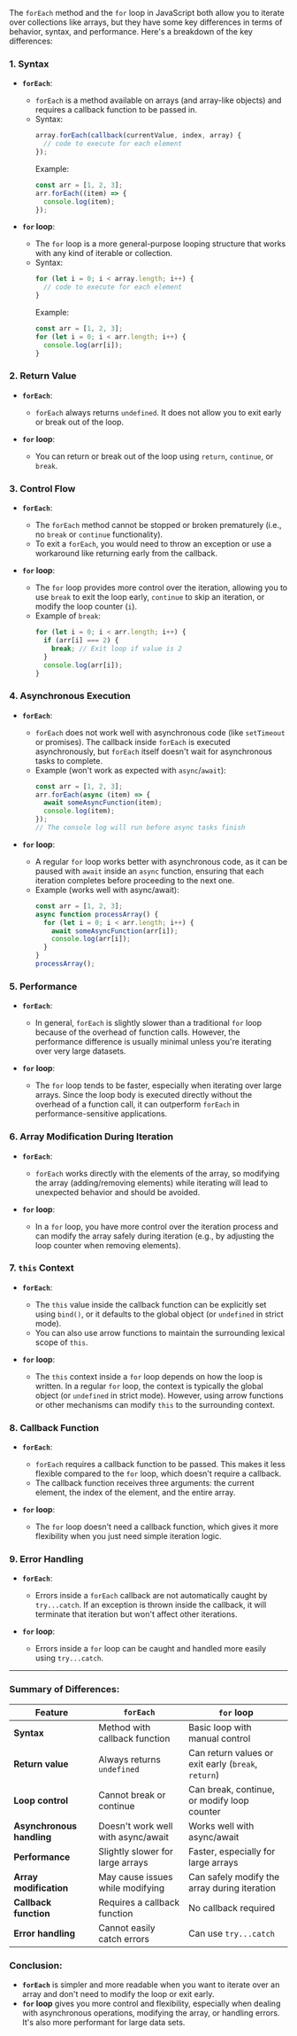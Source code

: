The `forEach` method and the `for` loop in JavaScript both allow you to iterate over collections like arrays, but they have some key differences in terms of behavior, syntax, and performance. Here's a breakdown of the key differences:

### 1. **Syntax**
- **`forEach`**:
  - `forEach` is a method available on arrays (and array-like objects) and requires a callback function to be passed in.
  - Syntax:
    ```javascript
    array.forEach(callback(currentValue, index, array) {
      // code to execute for each element
    });
    ```
    Example:
    ```javascript
    const arr = [1, 2, 3];
    arr.forEach((item) => {
      console.log(item);
    });
    ```

- **`for` loop**:
  - The `for` loop is a more general-purpose looping structure that works with any kind of iterable or collection.
  - Syntax:
    ```javascript
    for (let i = 0; i < array.length; i++) {
      // code to execute for each element
    }
    ```
    Example:
    ```javascript
    const arr = [1, 2, 3];
    for (let i = 0; i < arr.length; i++) {
      console.log(arr[i]);
    }
    ```

### 2. **Return Value**
- **`forEach`**: 
  - `forEach` always returns `undefined`. It does not allow you to exit early or break out of the loop.
  
- **`for` loop**: 
  - You can return or break out of the loop using `return`, `continue`, or `break`.

### 3. **Control Flow**
- **`forEach`**: 
  - The `forEach` method cannot be stopped or broken prematurely (i.e., no `break` or `continue` functionality).
  - To exit a `forEach`, you would need to throw an exception or use a workaround like returning early from the callback.

- **`for` loop**:
  - The `for` loop provides more control over the iteration, allowing you to use `break` to exit the loop early, `continue` to skip an iteration, or modify the loop counter (`i`).
  - Example of `break`:
    ```javascript
    for (let i = 0; i < arr.length; i++) {
      if (arr[i] === 2) {
        break; // Exit loop if value is 2
      }
      console.log(arr[i]);
    }
    ```

### 4. **Asynchronous Execution**
- **`forEach`**:
  - `forEach` does not work well with asynchronous code (like `setTimeout` or promises). The callback inside `forEach` is executed asynchronously, but `forEach` itself doesn't wait for asynchronous tasks to complete.
  - Example (won't work as expected with `async`/`await`):
    ```javascript
    const arr = [1, 2, 3];
    arr.forEach(async (item) => {
      await someAsyncFunction(item);
      console.log(item);
    });
    // The console log will run before async tasks finish
    ```

- **`for` loop**:
  - A regular `for` loop works better with asynchronous code, as it can be paused with `await` inside an `async` function, ensuring that each iteration completes before proceeding to the next one.
  - Example (works well with async/await):
    ```javascript
    const arr = [1, 2, 3];
    async function processArray() {
      for (let i = 0; i < arr.length; i++) {
        await someAsyncFunction(arr[i]);
        console.log(arr[i]);
      }
    }
    processArray();
    ```

### 5. **Performance**
- **`forEach`**:
  - In general, `forEach` is slightly slower than a traditional `for` loop because of the overhead of function calls. However, the performance difference is usually minimal unless you're iterating over very large datasets.

- **`for` loop**:
  - The `for` loop tends to be faster, especially when iterating over large arrays. Since the loop body is executed directly without the overhead of a function call, it can outperform `forEach` in performance-sensitive applications.

### 6. **Array Modification During Iteration**
- **`forEach`**:
  - `forEach` works directly with the elements of the array, so modifying the array (adding/removing elements) while iterating will lead to unexpected behavior and should be avoided.
  
- **`for` loop**:
  - In a `for` loop, you have more control over the iteration process and can modify the array safely during iteration (e.g., by adjusting the loop counter when removing elements).

### 7. **`this` Context**
- **`forEach`**:
  - The `this` value inside the callback function can be explicitly set using `bind()`, or it defaults to the global object (or `undefined` in strict mode).
  - You can also use arrow functions to maintain the surrounding lexical scope of `this`.
  
- **`for` loop**:
  - The `this` context inside a `for` loop depends on how the loop is written. In a regular `for` loop, the context is typically the global object (or `undefined` in strict mode). However, using arrow functions or other mechanisms can modify `this` to the surrounding context.

### 8. **Callback Function**
- **`forEach`**:
  - `forEach` requires a callback function to be passed. This makes it less flexible compared to the `for` loop, which doesn't require a callback.
  - The callback function receives three arguments: the current element, the index of the element, and the entire array.
  
- **`for` loop**:
  - The `for` loop doesn't need a callback function, which gives it more flexibility when you just need simple iteration logic.

### 9. **Error Handling**
- **`forEach`**:
  - Errors inside a `forEach` callback are not automatically caught by `try...catch`. If an exception is thrown inside the callback, it will terminate that iteration but won't affect other iterations.

- **`for` loop**:
  - Errors inside a `for` loop can be caught and handled more easily using `try...catch`.

---

### Summary of Differences:

| Feature                      | `forEach`                            | `for` loop                              |
|------------------------------|--------------------------------------|-----------------------------------------|
| **Syntax**                    | Method with callback function        | Basic loop with manual control         |
| **Return value**              | Always returns `undefined`           | Can return values or exit early (`break`, `return`) |
| **Loop control**              | Cannot break or continue             | Can break, continue, or modify loop counter |
| **Asynchronous handling**     | Doesn't work well with async/await   | Works well with async/await            |
| **Performance**               | Slightly slower for large arrays    | Faster, especially for large arrays    |
| **Array modification**        | May cause issues while modifying    | Can safely modify the array during iteration |
| **Callback function**         | Requires a callback function        | No callback required                   |
| **Error handling**            | Cannot easily catch errors           | Can use `try...catch`                   |

### Conclusion:
- **`forEach`** is simpler and more readable when you want to iterate over an array and don't need to modify the loop or exit early.
- **`for` loop** gives you more control and flexibility, especially when dealing with asynchronous operations, modifying the array, or handling errors. It's also more performant for large data sets.
